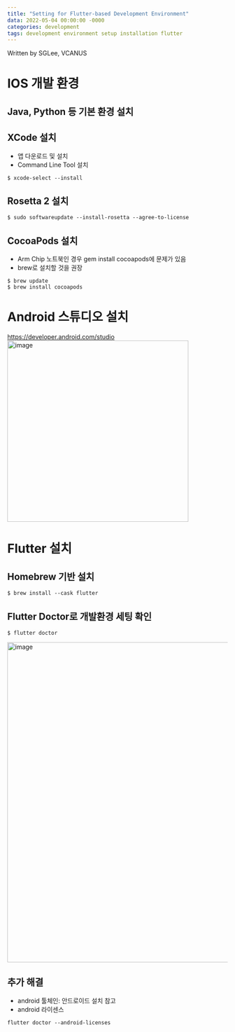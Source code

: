 ```yaml
---
title: "Setting for Flutter-based Development Environment"
data: 2022-05-04 00:00:00 -0000
categories: development 
tags: development environment setup installation flutter
---
```


Written by SGLee, VCANUS
# IOS 개발 환경
## Java, Python 등 기본 환경 설치
## XCode 설치
- 앱 다운로드 및 설치
- Command Line Tool 설치
```
$ xcode-select --install
```
## Rosetta 2 설치
```
$ sudo softwareupdate --install-rosetta --agree-to-license
```
## CocoaPods 설치
- Arm Chip 노트북인 경우 gem install cocoapods에 문제가 있음
- brew로 설치할 것을 권장
```
$ brew update
$ brew install cocoapods
```

# Android 스튜디오 설치
https://developer.android.com/studio
<img width="414" alt="image" src="https://github.com/user-attachments/assets/ae718ee3-c3eb-482b-8b4d-7d04fe1230ab" />


# Flutter 설치
## Homebrew 기반 설치
```
$ brew install --cask flutter
```
## Flutter Doctor로 개발환경 세팅 확인
```
$ flutter doctor
```
<img width="731" alt="image" src="https://github.com/user-attachments/assets/3f114049-b3b1-4fe0-b38b-d30995eb541f" />

## 추가 해결
- android 툴체인: 안드로이드 설치 참고
- android 라이센스
```
flutter doctor --android-licenses
```

